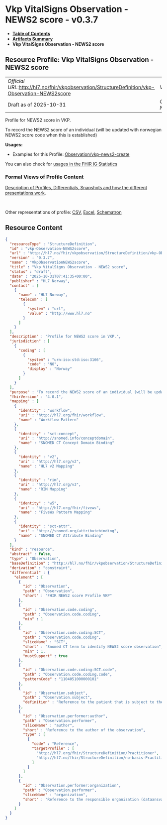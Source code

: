 # Vkp VitalSigns Observation - NEWS2 score - v0.3.7

* [**Table of Contents**](toc.md)
* [**Artifacts Summary**](artifacts.md)
* **Vkp VitalSigns Observation - NEWS2 score**

## Resource Profile: Vkp VitalSigns Observation - NEWS2 score 

| | |
| :--- | :--- |
| *Official URL*:http://hl7.no/fhir/vkpobservation/StructureDefinition/vkp-Observation-NEWS2score | *Version*:0.3.7 |
| Draft as of 2025-10-31 | *Computable Name*:VkpObservationNEWS2score |

 
Profile for NEWS2 score in VKP. 

 
To record the NEWS2 score of an individual (will be updated with norwegian NEWS2 score code when this is established) 

**Usages:**

* Examples for this Profile: [Observation/vkp-news2-create](Observation-vkp-news2-create.md)

You can also check for [usages in the FHIR IG Statistics](https://packages2.fhir.org/xig/hl7.fhir.no.vkp.observation|current/StructureDefinition/vkp-Observation-NEWS2score)

### Formal Views of Profile Content

 [Description of Profiles, Differentials, Snapshots and how the different presentations work](http://build.fhir.org/ig/FHIR/ig-guidance/readingIgs.html#structure-definitions). 

 

Other representations of profile: [CSV](StructureDefinition-vkp-Observation-NEWS2score.csv), [Excel](StructureDefinition-vkp-Observation-NEWS2score.xlsx), [Schematron](StructureDefinition-vkp-Observation-NEWS2score.sch) 



## Resource Content

```json
{
  "resourceType" : "StructureDefinition",
  "id" : "vkp-Observation-NEWS2score",
  "url" : "http://hl7.no/fhir/vkpobservation/StructureDefinition/vkp-Observation-NEWS2score",
  "version" : "0.3.7",
  "name" : "VkpObservationNEWS2score",
  "title" : "Vkp VitalSigns Observation - NEWS2 score",
  "status" : "draft",
  "date" : "2025-10-31T07:41:35+00:00",
  "publisher" : "HL7 Norway",
  "contact" : [
    {
      "name" : "HL7 Norway",
      "telecom" : [
        {
          "system" : "url",
          "value" : "http://www.hl7.no"
        }
      ]
    }
  ],
  "description" : "Profile for NEWS2 score in VKP.",
  "jurisdiction" : [
    {
      "coding" : [
        {
          "system" : "urn:iso:std:iso:3166",
          "code" : "NO",
          "display" : "Norway"
        }
      ]
    }
  ],
  "purpose" : "To record the NEWS2 score of an individual (will be updated with norwegian NEWS2 score code when this is established)",
  "fhirVersion" : "4.0.1",
  "mapping" : [
    {
      "identity" : "workflow",
      "uri" : "http://hl7.org/fhir/workflow",
      "name" : "Workflow Pattern"
    },
    {
      "identity" : "sct-concept",
      "uri" : "http://snomed.info/conceptdomain",
      "name" : "SNOMED CT Concept Domain Binding"
    },
    {
      "identity" : "v2",
      "uri" : "http://hl7.org/v2",
      "name" : "HL7 v2 Mapping"
    },
    {
      "identity" : "rim",
      "uri" : "http://hl7.org/v3",
      "name" : "RIM Mapping"
    },
    {
      "identity" : "w5",
      "uri" : "http://hl7.org/fhir/fivews",
      "name" : "FiveWs Pattern Mapping"
    },
    {
      "identity" : "sct-attr",
      "uri" : "http://snomed.org/attributebinding",
      "name" : "SNOMED CT Attribute Binding"
    }
  ],
  "kind" : "resource",
  "abstract" : false,
  "type" : "Observation",
  "baseDefinition" : "http://hl7.no/fhir/vkpobservation/StructureDefinition/vkp-Observation",
  "derivation" : "constraint",
  "differential" : {
    "element" : [
      {
        "id" : "Observation",
        "path" : "Observation",
        "short" : "FHIR NEWS2 score Profile VKP"
      },
      {
        "id" : "Observation.code.coding",
        "path" : "Observation.code.coding",
        "min" : 1
      },
      {
        "id" : "Observation.code.coding:SCT",
        "path" : "Observation.code.coding",
        "sliceName" : "SCT",
        "short" : "Snomed CT term to identify NEWS2 score observation",
        "min" : 1,
        "mustSupport" : true
      },
      {
        "id" : "Observation.code.coding:SCT.code",
        "path" : "Observation.code.coding.code",
        "patternCode" : "1104051000000101"
      },
      {
        "id" : "Observation.subject",
        "path" : "Observation.subject",
        "definition" : "Reference to the patient that is subject to the encounter, identified by Norwegian national id number (Fødselsnummer or DNR).\r\n\r\nA link to a resource representing the person or the group to whom the medication will be given.\r\n\r\nVKP always references a Patient Resource using a norwegian national id number (Fødselsnummer or DNR) in a logical identifier in the subject.identifier element.\r\nThe Name of the patient should be given in the subject.display element.\r\n\r\nExample:\r\n~~~~\r\n\"subject\":{\r\n   \"identifier\":{\r\n      \"system\":\"urn:oid:2.16.578.1.12.4.1.4.1\",\r\n      \"value\":\"05073500186\"\r\n     },\r\n     \"display\":\"Ærlend Sørgård\"\r\n}\r\n~~~~"
      },
      {
        "id" : "Observation.performer:author",
        "path" : "Observation.performer",
        "sliceName" : "author",
        "short" : "Reference to the author of the observation",
        "type" : [
          {
            "code" : "Reference",
            "targetProfile" : [
              "http://hl7.org/fhir/StructureDefinition/Practitioner",
              "http://hl7.no/fhir/StructureDefinition/no-basis-Practitioner"
            ]
          }
        ]
      },
      {
        "id" : "Observation.performer:organization",
        "path" : "Observation.performer",
        "sliceName" : "organization",
        "short" : "Reference to the responsible organization (dataansvarlig)"
      }
    ]
  }
}

```
